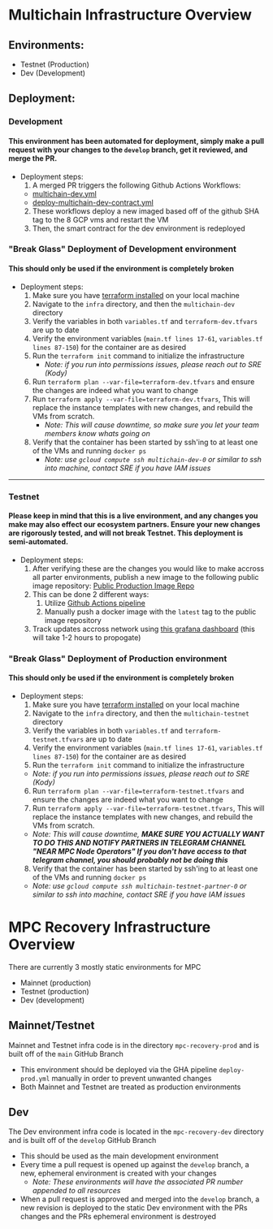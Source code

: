 # Multichain Infrastructure Overview

## Environments:
- Testnet (Production)
- Dev (Development)

## Deployment:

### Development
#### This environment has been automated for deployment, simply make a pull request with your changes to the `develop` branch, get it reviewed, and merge the PR.
  - Deployment steps:
    1. A merged PR triggers the following Github Actions Workflows:
      - [multichain-dev.yml](../.github/workflows/multichain-dev.yml)
      - [deploy-multichain-dev-contract.yml](../.github/workflows/deploy-multichain-dev-contract.yml)
    2. These workflows deploy a new imaged based off of the github SHA tag to the 8 GCP vms and restart the VM
    3. Then, the smart contract for the dev environment is redeployed

### "Break Glass" Deployment of Development environment
#### This should only be used if the environment is completely broken
  - Deployment steps:
    1. Make sure you have [terraform installed](https://developer.hashicorp.com/terraform/tutorials/aws-get-started/install-cli) on your local machine
    2. Navigate to the `infra` directory, and then the `multichain-dev` directory
    3. Verify the variables in both `variables.tf` and `terraform-dev.tfvars` are up to date
    4. Verify the environment variables (`main.tf lines 17-61`, `variables.tf lines 87-150`) for the container are as desired
    5. Run the `terraform init` command to initialize the infrastructure
        - *Note: if you run into permissions issues, please reach out to SRE (Kody)*
    6. Run `terraform plan --var-file=terraform-dev.tfvars` and ensure the changes are indeed what you want to change
    7. Run `terraform apply --var-file=terraform-dev.tfvars`, This will replace the instance templates with new changes, and rebuild the VMs from scratch.
        - *Note: This will cause downtime, so make sure you let your team members know whats going on*
    8. Verify that the container has been started by ssh'ing to at least one of the VMs and running `docker ps`
        - *Note: use ```gcloud compute ssh multichain-dev-0``` or similar to ssh into machine, contact SRE if you have IAM issues*

---

### Testnet
#### Please keep in mind that this is a live environment, and any changes you make may also effect our ecosystem partners. Ensure your new changes are rigorously tested, and will not break Testnet. This deployment is semi-automated.

  - Deployment steps:
    1. After verifying these are the changes you would like to make accross all parter environments, publish a new image to the following public image repository: [Public Production Image Repo](https://console.cloud.google.com/artifacts/docker/pagoda-discovery-platform-prod/us-east1/multichain-public/multichain-testnet?project=pagoda-discovery-platform-prod&supportedpurview=project)
    2. This can be done 2 different ways:
        1. Utilize [Github Actions pipeline](https://github.com/near/mpc-recovery/actions/workflows/multichain-prod.yml)
        2. Manually push a docker image with the `latest` tag to the public image repository
    3. Track updates accross network using [this grafana dashboard](https://nearinc.grafana.net/d/bdg2srektjy0wd/chain-signatures?orgId=1&tab=query&var-node_account_id=All&var-environment=testnet) (this will take 1-2 hours to propogate)

### "Break Glass" Deployment of Production environment
#### **This should only be used if the environment is completely broken**
  - Deployment steps:
    1. Make sure you have [terraform installed](https://developer.hashicorp.com/terraform/tutorials/aws-get-started/install-cli) on your local machine
    2. Navigate to the `infra` directory, and then the `multichain-testnet` directory
    3. Verify the variables in both `variables.tf` and `terraform-testnet.tfvars` are up to date
    4. Verify the environment variables (`main.tf lines 17-61`, `variables.tf lines 87-150`) for the container are as desired
    5. Run the `terraform init` command to initialize the infrastructure
      - *Note: if you run into permissions issues, please reach out to SRE (Kody)*
    6. Run `terraform plan --var-file=terraform-testnet.tfvars` and ensure the changes are indeed what you want to change
    7. Run `terraform apply --var-file=terraform-testnet.tfvars`, This will replace the instance templates with new changes, and rebuild the VMs from scratch.
      - *Note: This will cause downtime, **MAKE SURE YOU ACTUALLY WANT TO DO THIS AND NOTIFY PARTNERS IN TELEGRAM CHANNEL "NEAR MPC Node Operators" If you don't have access to that telegram channel, you should probably not be doing this***
    8. Verify that the container has been started by ssh'ing to at least one of the VMs and running `docker ps`
    - *Note: use ```gcloud compute ssh multichain-testnet-partner-0``` or similar to ssh into machine, contact SRE if you have IAM issues*

# MPC Recovery Infrastructure Overview

There are currently 3 mostly static environments for MPC
 - Mainnet (production)
 - Testnet (production)
 - Dev (development)

 ## Mainnet/Testnet

 Mainnet and Testnet infra code is in the directory `mpc-recovery-prod` and is built off of the `main` GitHub Branch
   - This environment should be deployed via the GHA pipeline `deploy-prod.yml` manually in order to prevent unwanted changes
   - Both Mainnet and Testnet are treated as production environments

 ## Dev

 The Dev environment infra code is located in the `mpc-recovery-dev` directory and is built off of the `develop` GitHub Branch
   - This should be used as the main development environment
   - Every time a pull request is opened up against the `develop` branch, a new, ephemeral environment is created with your changes
     - *Note: These environments will have the associated PR number appended to all resources*
   - When a pull request is approved and merged into the `develop` branch, a new revision is deployed to the static Dev environment with the PRs changes and the PRs ephemeral environment is destroyed